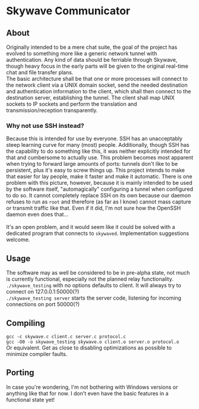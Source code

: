 # Skywave Communicator
## About
Originally intended to be a mere chat suite, the goal of the project has evolved to something more like a generic network tunnel with authentication.
Any kind of data should be ferriable through Skywave, though heavy focus in the early parts will be given to the original real-time chat and file transfer plans.<br>The basic architecture shall be that one or more processes will connect to the network client via a UNIX domain socket, send the needed destination and authentication information to the client, which shall then connect to the destination server, establishing the tunnel. The client shall map UNIX sockets to IP sockets and perform the translation and transmission/reception transparently.
### Why not use SSH instead?
Because this is intended for use by everyone. SSH has an unacceptably steep learning curve for many (most) people. Additionally, though SSH has the capability to do something like this, it was neither explicitly intended for that and cumbersome to actually use. This problem becomes most apparent when trying to forward large amounts of ports: tunnels don't like to be persistent, plus it's easy to screw things up. This project intends to make that easier for lay people, make it faster and make it automatic. There is one problem with this picture, however, because it is mainly intended to be used by the software itself, "automagically" configuring a tunnel when configured to do so. It cannot completely replace SSH on its own because our daemon refuses to run as `root` and therefore (as far as I know) cannot mass capture or transmit traffic like that. Even if it did, I'm not sure how the OpenSSH daemon even does that...<br><br>It's an open problem, and it would seem like it could be solved with a dedicated program that connects to `skywaved`. Implementation suggestions welcome.
## Usage
The software may as well be considered to be in pre-alpha state, not much is currently functional, especially not the planned relay functionality.
`./skywave_testing` with no options defaults to client. It will always try to connect on 127.0.0.1:50000(?)<br>
`./skywave_testing server` starts the server code, listening for incoming connections on port 50000(?)<br>
## Compiling
`gcc -c skywave.c client.c server.c protocol.c`<br>
`gcc -O0 -o skywave_testing skywave.o client.o server.o protocol.o`<br>
Or equivalent. Get as close to disabling optimizations as possible to minimize compiler faults.
## Porting
In case you're wondering, I'm not bothering with Windows versions or anything like that for now. I don't even have the basic features in a functional state yet!
